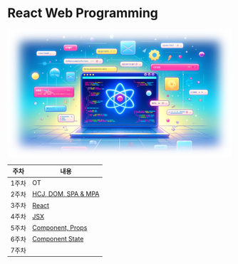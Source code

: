 # React Web Programming
![welcome image](<./md/welcome.png>)


| 주차 | 내용 |
|------|-----------|
| 1주차 | OT |
| 2주차 | [HCJ, DOM, SPA & MPA](./week02/) |
| 3주차 | [React](./week03/) |
| 4주차 | [JSX](./week04/) |
| 5주차 | [Component, Props](./week05/) |
| 6주차 | [Component State](./week06/) |
| 7주차 | [](./week07/) |